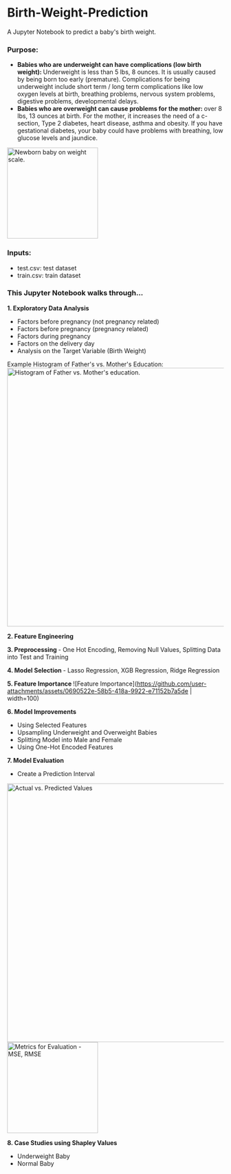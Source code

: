 # Birth-Weight-Prediction
A Jupyter Notebook to predict a baby's birth weight.

### Purpose: 
- <b> Babies who are underweight can have complications (low birth weight): </b> Underweight is less than 5 lbs, 8 ounces.  It is usually caused by being born too early (premature). Complications for being underweight include short term / long term complications like low oxygen levels at birth, breathing problems, nervous system problems, digestive problems, developmental delays. 
- <b> Babies who are overweight can cause problems for the mother: </b> over 8 lbs, 13 ounces at birth. For the mother, it increases the need of a c-section, Type 2 diabetes, heart disease, asthma and obesity. If you have gestational diabetes, your baby could have problems with breathing, low glucose levels and jaundice.

<img width="211" alt="Newborn baby on weight scale." src="https://thumbs.dreamstime.com/z/weight-scale-infant-icon-digital-scales-measure-weight-pounds-weight-scale-infant-icon-127015201.jpg?w=768">

### Inputs:
- test.csv: test dataset
- train.csv: train dataset

### This Jupyter Notebook walks through...
<b> 1. Exploratory Data Analysis </b>
- Factors before pregnancy (not pregnancy related)
- Factors before pregnancy (pregnancy related)
- Factors during pregnancy
- Factors on the delivery day
- Analysis on the Target Variable (Birth Weight)

Example Histogram of Father's vs. Mother's Education:
<img width="600" alt="Histogram of Father vs. Mother's education." src="https://github.com/user-attachments/assets/68ccdf83-a3e8-4b7f-ad44-a872845b4b6f">

<b> 2. Feature Engineering </b>

<b> 3. Preprocessing </b> - One Hot Encoding, Removing Null Values, Splitting Data into Test and Training

<b> 4. Model Selection </b> - Lasso Regression, XGB Regression, Ridge Regression

<b> 5. Feature Importance </b>
![Feature Importance](https://github.com/user-attachments/assets/0690522e-58b5-418a-9922-e71152b7a5de | width=100)

<b> 6. Model Improvements </b>
- Using Selected Features
- Upsampling Underweight and Overweight Babies
- Splitting Model into Male and Female
- Using One-Hot Encoded Features

<b> 7. Model Evaluation </b>
- Create a Prediction Interval
<img width="600" alt="Actual vs. Predicted Values" src="https://github.com/user-attachments/assets/d2ba61d6-ac2a-4592-bd1e-6d1952e43536">

<img width="211" alt="Metrics for Evaluation - MSE, RMSE" src="https://github.com/user-attachments/assets/aeb428a5-1268-406b-a747-f98dacd4947a">


<b> 8. Case Studies using Shapley Values </b>
- Underweight Baby
- Normal Baby

